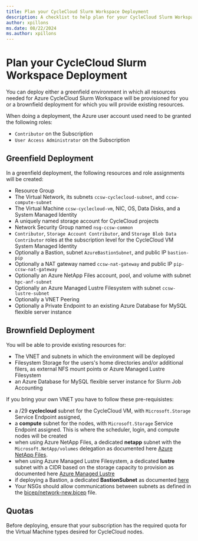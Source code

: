 ```yaml
---
title: Plan your CycleCloud Slurm Workspace Deployment
description: A checklist to help plan for your CycleCloud Slurm Workspace deployment
author: xpillons
ms.date: 08/22/2024
ms.author: xpillons
---
```


# Plan your CycleCloud Slurm Workspace Deployment
You can deploy either a greenfield environment in which all resources needed for Azure CycleCloud Slurm Workspace will be provisioned for you or a brownfield deployment for which you will provide existing resources.

When doing a deployment, the Azure user account used need to be granted the following roles:
- `Contributor` on the Subscription
- `User Access Administrator` on the Subscription

## Greenfield Deployment

In a greenfield deployment, the following resources and role assignments will be created:
- Resource Group
- The Virtual Network, its subnets `ccsw-cyclecloud-subnet`, and `ccsw-compute-subnet`
- The Virtual Machine `ccsw-cyclecloud-vm`, NIC, OS, Data Disks, and a System Managed Identity
- A uniquely named storage account for CycleCloud projects
- Network Security Group named `nsg-ccsw-common`
- `Contributor`, `Storage Account Contributor`, and `Storage Blob Data Contributor` roles at the subscription level for the CycleCloud VM System Managed Identity
- Optionally a Bastion, subnet `AzureBastionSubnet`, and public IP `bastion-pip`
- Optionally a NAT gateway named `ccsw-nat-gateway` and public IP `pip-ccsw-nat-gateway`
- Optionally an Azure NetApp Files account, pool, and volume with subnet `hpc-anf-subnet`
- Optionally an Azure Managed Lustre Filesystem with subnet `ccsw-lustre-subnet`
- Optionally a VNET Peering
- Optionally a Private Endpoint to an existing Azure Database for MySQL flexible server instance

## Brownfield Deployment
You will be able to provide existing resources for:
- The VNET and subnets in which the environment will be deployed
- Filesystem Storage for the users's home directories and/or additional filers, as external NFS mount points or Azure Managed Lustre Filesystem
- an Azure Database for MySQL flexible server instance for Slurm Job Accounting

If you bring your own VNET you have to follow these pre-requisistes:
- a /29 **cyclecloud** subnet for the CycleCloud VM, with `Microsoft.Storage` Service Endpoint assigned,
- a **compute** subnet for the nodes, with `Microsoft.Storage` Service Endpoint assigned. This is where the scheduler, login, and compute nodes will be created
- when using Azure NetApp Files, a dedicated **netapp** subnet with the `Microsoft.NetApp/volumes` delegation as documented here [Azure NetApp Files](/azure/azure-netapp-files/azure-netapp-files-introduction).
- when using Azure Managed Lustre Filesystem, a dedicated **lustre** subnet with a CIDR based on the storage capacity to provision as documented here [Azure Managed Lustre](/azure/azure-managed-lustre/amlfs-overview)
- if deploying a Bastion, a dedicated **BastionSubnet** as documented [here](/azure/bastion/configuration-settings#subnet)
- Your NSGs should allow communications between subnets as defined in the [bicep/network-new.bicep](https://github.com/Azure/cyclecloud-slurm-workspace/blob/main/bicep/network-new.bicep) file.

## Quotas
Before deploying, ensure that your subscription has the required quota for the Virtual Machine types desired for CycleCloud nodes.
